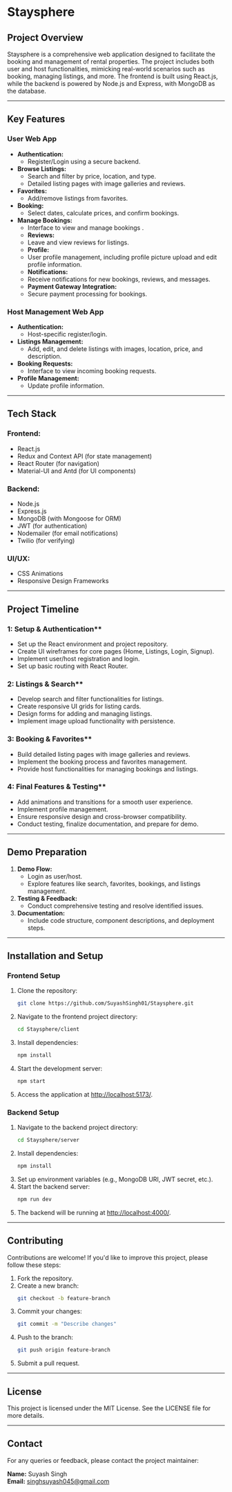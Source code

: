 # Staysphere

## **Project Overview**

Staysphere is a comprehensive web application designed to facilitate the booking and management of rental properties. The project includes both user and host functionalities, mimicking real-world scenarios such as booking, managing listings, and more. The frontend is built using React.js, while the backend is powered by Node.js and Express, with MongoDB as the database.

---

## **Key Features**

### **User Web App**

- **Authentication:**
  - Register/Login using a secure backend.
- **Browse Listings:**
  - Search and filter by price, location, and type.
  - Detailed listing pages with image galleries and reviews.
- **Favorites:**
  - Add/remove listings from favorites.
- **Booking:**
  - Select dates, calculate prices, and confirm bookings.
- **Manage Bookings:**
  - Interface to view and manage bookings .
  - **Reviews:**
  - Leave and view reviews for listings.
  - **Profile:**
  - User profile management, including profile picture upload and edit profile information.
  - **Notifications:**
  - Receive notifications for new bookings, reviews, and messages.
  - **Payment Gateway Integration:**
  - Secure payment processing for bookings.

### **Host Management Web App**

- **Authentication:**
  - Host-specific register/login.
- **Listings Management:**
  - Add, edit, and delete listings with images, location, price, and description.
- **Booking Requests:**
  - Interface to view incoming booking requests.
- **Profile Management:**
  - Update profile information.

---

## **Tech Stack**

### **Frontend:**

- React.js
- Redux and Context API (for state management)
- React Router (for navigation)
- Material-UI and Antd (for UI components)

### **Backend:**

- Node.js
- Express.js
- MongoDB (with Mongoose for ORM)
- JWT (for authentication)
- Nodemailer (for email notifications)
- Twilio (for verifying)

### **UI/UX:**

- CSS Animations
- Responsive Design Frameworks

---

## **Project Timeline**

### 1: Setup & Authentication\*\*

- Set up the React environment and project repository.
- Create UI wireframes for core pages (Home, Listings, Login, Signup).
- Implement user/host registration and login.
- Set up basic routing with React Router.

### 2: Listings & Search\*\*

- Develop search and filter functionalities for listings.
- Create responsive UI grids for listing cards.
- Design forms for adding and managing listings.
- Implement image upload functionality with persistence.

### 3: Booking & Favorites\*\*

- Build detailed listing pages with image galleries and reviews.
- Implement the booking process and favorites management.
- Provide host functionalities for managing bookings and listings.

### 4: Final Features & Testing\*\*

- Add animations and transitions for a smooth user experience.
- Implement profile management.
- Ensure responsive design and cross-browser compatibility.
- Conduct testing, finalize documentation, and prepare for demo.

---

## **Demo Preparation**

1. **Demo Flow:**
   - Login as user/host.
   - Explore features like search, favorites, bookings, and listings management.
2. **Testing & Feedback:**
   - Conduct comprehensive testing and resolve identified issues.
3. **Documentation:**
   - Include code structure, component descriptions, and deployment steps.

---

## **Installation and Setup**

### **Frontend Setup**

1. Clone the repository:
   ```bash
   git clone https://github.com/SuyashSingh01/Staysphere.git
   ```
2. Navigate to the frontend project directory:
   ```bash
   cd Staysphere/client
   ```
3. Install dependencies:
   ```bash
   npm install
   ```
4. Start the development server:
   ```bash
   npm start
   ```
5. Access the application at [http://localhost:5173/](http://localhost:5173/).

### **Backend Setup**

1. Navigate to the backend project directory:
   ```bash
   cd Staysphere/server
   ```
2. Install dependencies:
   ```bash
   npm install
   ```
3. Set up environment variables (e.g., MongoDB URI, JWT secret, etc.).
4. Start the backend server:
   ```bash
   npm run dev
   ```
5. The backend will be running at [http://localhost:4000/](http://localhost:4000/).

---

## **Contributing**

Contributions are welcome! If you'd like to improve this project, please follow these steps:

1. Fork the repository.
2. Create a new branch:
   ```bash
   git checkout -b feature-branch
   ```
3. Commit your changes:
   ```bash
   git commit -m "Describe changes"
   ```
4. Push to the branch:
   ```bash
   git push origin feature-branch
   ```
5. Submit a pull request.

---

## **License**

This project is licensed under the MIT License. See the LICENSE file for more details.

---

## **Contact**

For any queries or feedback, please contact the project maintainer:

**Name:** Suyash Singh  
**Email:** [singhsuyash045@gmail.com](mailto:singhsuyash045@gmail.com)

